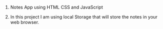 1. Notes App using HTML CSS and JavaScript 

2. In this project I am using local Storage that will store the notes in your web browser.